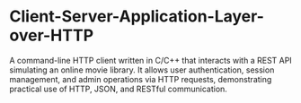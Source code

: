 # Client-Server-Application-Layer-over-HTTP
A command-line HTTP client written in C/C++ that interacts with a REST API simulating an online movie library. It allows user authentication, session management, and admin operations via HTTP requests, demonstrating practical use of HTTP, JSON, and RESTful communication.

